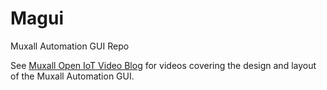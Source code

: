 # Magui
Muxall Automation GUI Repo

See <a href="https://www.youtube.com/channel/UC_aUZqdsquT11l7CI8v8KFQ">Muxall Open IoT Video Blog</a> for videos covering the design and layout of the Muxall Automation GUI.
